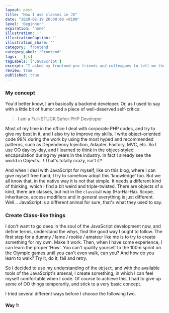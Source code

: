 ```yaml
---
layout: post
title: "How I use classes in JS"
date: "2020-02-19 20:00:00 +0100"
level: 'Beginner'
expiration: 'none'
illustration: ''
illustrationCaption: ''
illustration_share: ''
category: 'frontend'
categoryLabel: 'Frontend'
tags:   [js]
tagLabels: ['JavaScript']
excerpt: "I asked my frontend-pro friends and colleagues to tell me their honest opinions about my codes. Well, I got it. This is the absolute worst practice."
review: true
published: true
---
```


### My concept

You'd better know, I am basically a backend developer. Or, as I used to say with a little bit of humor and a piece of well-deserved self-critics:

> I am a Full-STUCK Señor PHP Developer

Most of my time in the office I deal with corporate PHP codes, and try to give my best in it, and I also try to improve my skills. I write object-oriented
code 99% during the work by using the most hyped and recommended patterns, such as Dependency Injection, Adapter, Factory, MVC, etc. So I use OO day-by-day,
and I learned to think in the object-styled encapsulation during my years in the industry. In fact I already see the world in Objects...!
That's totally crazy, isn't it?

And when I deal with JavaScript for myself, like on this blog, where I can give myself free hand, I try to somehow adopt this 'knowledge' too. But we
all know that, in the native way it is not that simple. It needs a different kind of thinking, which I find a bit weird and triple-twisted. There are
objects of a kind, there are classes, but not in the `class`ical way (Ha-Ha-Ha). Scope, inheritance, access modifiers and in general everything is just different.
Well... JavaScript is a different animal for sure, that's what they used to say.

### Create Class-like things

I don't want to go deep in the soul of the JavaScript development now, and define terms, understand the whys, find the good way I ought to follow.
The first step for a dummy / lame / rookie / amateur like me is to try to create something for my own. Make it work. Then, when I have some experience,
I can learn the proper 'How'. You can't qualify yourself to the 100m sprint on the Olympic games until you can't even walk, can you? And how do you learn
to walk? Try it, do it, fail and retry.

So I decided to use my understanding of the `Object`, and with the available tools of the JavaScript's arsenal, I create something, in which I can feel
myself comfortable when I code. Of course to achieve this, I had to give up some of OO things temporarily, and stick to a very basic concept.

I tried several different ways before I choose the following two.

#### Way 1: 

```js
```
